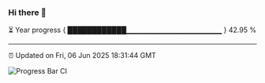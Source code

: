 ### Hi there 👋

⏳ Year progress { ████████████▁▁▁▁▁▁▁▁▁▁▁▁▁▁▁▁▁▁ } 42.95 %

---

⏰ Updated on Fri, 06 Jun 2025 18:31:44 GMT

![Progress Bar CI](https://github.com/liununu/liununu/workflows/Progress%20Bar%20CI/badge.svg)

